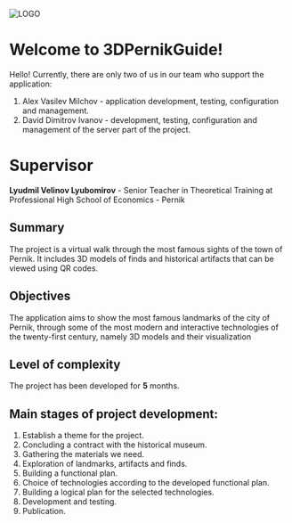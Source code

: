 ![LOGO](https://github.com/amilchov/3DPernikGuide/blob/master/app/src/main/res/drawable/pernik_guide_header.png?raw=true)
# Welcome to 3DPernikGuide!

Hello! Currently, there are only two of us in our team who support the application:
 1. Alex Vasilev Milchov - application development, testing, configuration and management.
 2. David Dimitrov Ivanov - development, testing, configuration and management of the server part of the project.

# Supervisor

**Lyudmil Velinov Lyubomirov** - Senior Teacher in Theoretical Training at Professional High School of Economics - Pernik

## Summary

The project is a virtual walk through the most famous sights of the town of Pernik. It includes 3D models of finds and historical artifacts that can be viewed using QR codes.

## Objectives

The application aims to show the most famous landmarks of the city of Pernik, through some of the most modern and interactive technologies of the twenty-first century, namely 3D models and their visualization

## Level of complexity

The project has been developed for **5** months.

## Main stages of project development:
 1. Establish a theme for the project.
 2. Concluding a contract with the historical museum.
 3. Gathering the materials we need.
 4. Exploration of landmarks, artifacts and finds.
 5. Building a functional plan.
 6. Choice of technologies according to the developed functional plan.
 7. Building a logical plan for the selected technologies.
 8. Development and testing.
 9. Publication.
